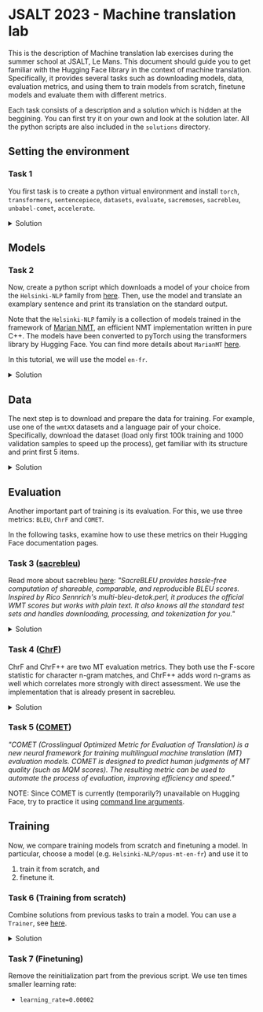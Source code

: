 # JSALT 2023 - Machine translation lab

This is the description of Machine translation lab exercises during the summer school at JSALT, Le Mans. This document should guide you to get familiar with the Hugging Face library in the context of machine translation. Specifically, it provides several tasks such as downloading models, data, evaluation metrics, and using them to train models from scratch, finetune models and evaluate them with different metrics.

Each task consists of a description and a solution which is hidden at the beggining. You can first try it on your own and look at the solution later. All the python scripts are also included in the `solutions` directory.

## Setting the environment

### Task 1

You first task is to create a python virtual environment and install `torch`, `transformers`, `sentencepiece`, `datasets`, `evaluate`, `sacremoses`, `sacrebleu`, `unbabel-comet`, `accelerate`.

<details>
<summary>Solution</summary>

```bash
/path/to/python -m venv name-of-your-env
```

```bash
source name-of-your-env/bin/activate
```

```bash
pip install --upgrade pip setuptools wheel
```

```bash
pip install torch transformers sentencepiece datasets evaluate sacremoses sacrebleu unbabel-comet accelerate
```

</details>

## Models

### Task 2

Now, create a python script which downloads a model of your choice from the `Helsinki-NLP` family from [here](https://huggingface.co/Helsinki-NLP). Then, use the model and translate an examplary sentence and print its translation on the standard output.

Note that the `Helsinki-NLP` family is a collection of models trained in the framework of [Marian NMT](https://marian-nmt.github.io/), an efficient NMT implementation written in pure C++. The models have been converted to pyTorch using the transformers library by Hugging Face. You can find more details about `MarianMT` [here](https://huggingface.co/docs/transformers/model_doc/marian).

In this tutorial, we will use the model `en-fr`.

<details>
<summary>Solution</summary>

```python
from transformers import MarianMTModel, MarianTokenizer

src_text = [
    "This is a sentence in english that we want to translate to french."
]

model_name = "Helsinki-NLP/opus-mt-en-fr"

tokenizer = MarianTokenizer.from_pretrained(model_name)
model     = MarianMTModel.from_pretrained(model_name)

translated = model.generate(**tokenizer(src_text, return_tensors="pt", padding=True))

print([tokenizer.decode(t, skip_special_tokens=True) for t in translated])
```

Output:
```bash
["C'est une phrase en anglais que nous voulons traduire en français."]
```

</details>

## Data

The next step is to download and prepare the data for training. For example, use one of the `wmtXX` datasets and a language pair of your choice. Specifically, download the dataset (load only first 100k training and 1000 validation samples to speed up the process), get familiar with its structure and print first 5 items.

<details>
<summary>Solution</summary>

```python
from datasets import load_dataset

# Downloading only a subset of training and validattion data for speeding up the process
raw_datasets = load_dataset("wmt15", "fr-en", split=['train[:100000]', 'validation[:1000]'])

print(raw_datasets)
print(raw_datasets["train"][:5])
```

Output:
```bash
DatasetDict({
    train: Dataset({
        features: ['translation'],
        num_rows: 7270695
    })
    validation: Dataset({
        features: ['translation'],
        num_rows: 2983
    })
})
{'translation': [{'cs': 'Následný postup na základě usnesení Parlamentu: viz zápis', 'en': "Action taken on Parliament's resolutions: see Minutes"}, {'cs': 'Předložení dokumentů: viz zápis', 'en': 'Documents received: see Minutes'}, {'cs': 'Písemná prohlášení (článek 116 jednacího řádu): viz zápis', 'en': 'Written statements (Rule 116): see Minutes'}, {'cs': 'Texty smluv dodané Radou: viz zápis', 'en': 'Texts of agreements forwarded by the Council: see Minutes'}, {'cs': 'Složení Parlamentu: viz zápis', 'en': 'Membership of Parliament: see Minutes'}]}
```

</details>

## Evaluation

Another important part of training is its evaluation. For this, we use three metrics: `BLEU`, `ChrF` and `COMET`.

In the following tasks, examine how to use these metrics on their Hugging Face documentation pages.

### Task 3 ([sacrebleu](https://huggingface.co/spaces/evaluate-metric/sacrebleu))

Read more about sacrebleu [here](https://github.com/mjpost/sacrebleu): <em>"SacreBLEU provides hassle-free computation of shareable, comparable, and reproducible BLEU scores. Inspired by Rico Sennrich's multi-bleu-detok.perl, it produces the official WMT scores but works with plain text. It also knows all the standard test sets and handles downloading, processing, and tokenization for you."</em>

<details>
<summary>Solution</summary>

```python
from datasets import load_metric

sacrebleu = load_metric("sacrebleu")

predictions = [
    "This is an examplary sentence.",
    "Try different sentences for the reference and observe the change in scores."
]
references = [
    ["This is an examplary sentence."],
    ["Try different sentences for the reference and observe the change in scores."]
]

results = sacrebleu.compute(predictions=predictions, references=references)

print(round(results["score"], 1))
```

Output:
```bash
100.0
```

</details>

### Task 4 ([ChrF](https://huggingface.co/spaces/evaluate-metric/chrf))

ChrF and ChrF++ are two MT evaluation metrics. They both use the F-score statistic for character n-gram matches, and ChrF++ adds word n-grams as well which correlates more strongly with direct assessment. We use the implementation that is already present in sacrebleu.

<details>
<summary>Solution</summary>

Use `metric = load_metric("chrf")` instead of `metric = load_metric("sacrebleu")`.

</details>

### Task 5 ([COMET](https://huggingface.co/spaces/evaluate-metric/comet))

<em>"COMET (Crosslingual Optimized Metric for Evaluation of Translation) is a new neural framework for training multilingual machine translation (MT) evaluation models. COMET is designed to predict human judgments of MT quality (such as MQM scores). The resulting metric can be used to automate the process of evaluation, improving efficiency and speed."</em>

NOTE: Since COMET is currently (temporarily?) unavailable on Hugging Face, try to practice it using [command line arguments](https://github.com/Unbabel/COMET).

## Training

Now, we compare training models from scratch and finetuning a model. In particular, choose a model (e.g. `Helsinki-NLP/opus-mt-en-fr`) and use it to
1. train it from scratch, and
2. finetune it.

### Task 6 (Training from scratch)

Combine solutions from previous tasks to train a model. You can use a `Trainer`, see [here](https://huggingface.co/learn/nlp-course/chapter3/3?fw=pt).

<details>
<summary>Solution</summary>

```python
from transformers import (
    DataCollatorWithPadding,
    MarianMTModel,
    MarianTokenizer,
    TrainingArguments,
    Seq2SeqTrainingArguments,
    Trainer,
    logging,
    DataCollatorForSeq2Seq,
    AutoModelForSeq2SeqLM,
    AutoTokenizer,
    Seq2SeqTrainer
    )
from datasets import load_dataset
import evaluate

import torch
import numpy as np

# Model and metric loading
model_name = "Helsinki-NLP/opus-mt-en-cs"
tokenizer  = AutoTokenizer.from_pretrained(model_name)
model      = AutoModelForSeq2SeqLM.from_pretrained(model_name)
metric     = evaluate.load("sacrebleu")

# Reinitializing model weights
for layer in model.model.encoder.layers + model.model.decoder.layers:
    layer.apply(model._init_weights)

def postprocess_text(preds, labels):
    preds = [pred.strip() for pred in preds]
    labels = [[label.strip()] for label in labels]
    return preds, labels

# Preprocessing logits for effective memory usage
def preprocess_logits_for_metrics(logits, labels):
    if isinstance(logits, tuple):
        logits = logits[0]

    preds = torch.argmax(logits, axis=-1)
    return preds, labels

# compute_metrics inspired by https://medium.com/@tskumar1320/how-to-fine-tune-pre-trained-language-translation-model-3e8a6aace9f
def compute_metrics(eval_preds):
    preds, labels = eval_preds
    if isinstance(preds, tuple):
        preds = preds[0]

    decoded_preds = tokenizer.batch_decode(preds, skip_special_tokens=True)

    labels = np.where(labels != -100, labels, tokenizer.pad_token_id)
    decoded_labels = tokenizer.batch_decode(labels, skip_special_tokens=True)

    decoded_preds, decoded_labels = postprocess_text(decoded_preds, decoded_labels)
    print("Prediction:", decoded_preds[0])
    print("Reference:", decoded_labels[0])
    result = metric.compute(predictions=decoded_preds, references=decoded_labels)
    result = {"bleu": result["score"]}
   
    prediction_lens = [np.count_nonzero(pred != tokenizer.pad_token_id) for pred in preds]
    result["gen_len"] = np.mean(prediction_lens)
    result = {k: round(v, 4) for k, v in result.items()}
   
    return result

# Dataset preparation
def tokenize_function(examples):
    model_inputs = tokenizer([e["en"] for e in examples["translation"]], truncation=True)
    with tokenizer.as_target_tokenizer():
        model_target = tokenizer([e["cs"] for e in examples["translation"]], truncation=True)
    model_inputs["labels"] = model_target["input_ids"]

    return model_inputs

raw_datasets = load_dataset("wmt19", "cs-en", split=['train[:100000]', 'validation[:1000]'],
    cache_dir="/home/javorsky/personal_work_troja/.cache/huggingface/datasets/")

tokenized_train = raw_datasets[0].map(tokenize_function, batched=True)
tokenized_valid = raw_datasets[1].map(tokenize_function, batched=True)
data_collator   = DataCollatorForSeq2Seq(tokenizer=tokenizer, model=model)

# Training arguments
args = Seq2SeqTrainingArguments(
    f"models/{model_name.split('/')[1]}.from-scratch",
    evaluation_strategy = "steps",
    logging_strategy="steps",
    eval_steps=100,
    logging_steps=100,
    learning_rate=2e-5,
    per_device_train_batch_size=64,
    per_device_eval_batch_size=64,
    weight_decay=0.01,
    save_total_limit=3,
    num_train_epochs=1,
    predict_with_generate=True
)

# Training
trainer = Seq2SeqTrainer(
    model,
    args,
    train_dataset=tokenized_train,
    eval_dataset=tokenized_valid,
    data_collator=data_collator,
    tokenizer=tokenizer,
    compute_metrics=compute_metrics,
    preprocess_logits_for_metrics=preprocess_logits_for_metrics
)

trainer.train()
```
</details>

### Task 7 (Finetuning)

Remove the reinitialization part from the previous script. We use ten times smaller learning rate:
- `learning_rate=0.00002`
